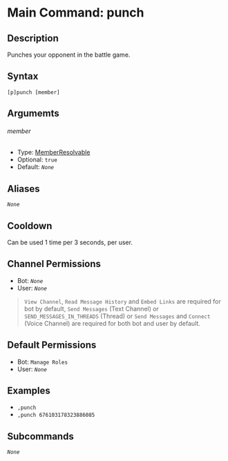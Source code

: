 # Main Command: punch

## Description

Punches your opponent in the battle game.

## Syntax

```
[p]punch [member]
```

## Argumemts

###### member

- Type: [MemberResolvable](/typedefs/MemberResolvable.md)
- Optional: `true`
- Default: *`None`*

## Aliases

*`None`*

## Cooldown

Can be used 1 time per 3 seconds, per user.

## Channel Permissions

- Bot: *`None`*
- User: *`None`*

> `View Channel`, `Read Message History` and `Embed Links` are required for bot by default, `Send Messages` (Text Channel) or `SEND_MESSAGES_IN_THREADS` (Thread) or `Send Messages` and `Connect` (Voice Channel) are required for both bot and user by default.

## Default Permissions

- Bot: `Manage Roles`
- User: *`None`*

## Examples

- `,punch`
- `,punch 676103178323886085`

## Subcommands

*`None`*

